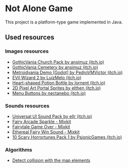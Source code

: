 # Not Alone Game

This project is a platform-type game implemented in Java.

## Used resources
### Images resources
- [GothicVania Church Pack by ansimuz (itch.io)](https://ansimuz.itch.io/gothicvania-church-pack)
- [GothicVania Cemetery by ansimuz (itch.io)](https://ansimuz.itch.io/gothicvania-cemetery)
- [Metroidvania Demo [Godot] by PedroVMVictor (itch.io)](https://pedrovmvictor.itch.io/metroidvania-demo-godot)
- [EVil Wizard 2 by LuizMelo (itch.io)](https://luizmelo.itch.io/evil-wizard-2)
- [Heart-shaped Potion Bottle by lornent (itch.io)](https://lornent.itch.io/heart-shaped-potion-bottle)
- [2D Pixel Art Portal Sprites by elthen (itch.io)](https://elthen.itch.io/2d-pixel-art-portal-sprites)
- [Menu Buttons by nectanebo (itch.io)](https://nectanebo.itch.io/menu-buttons)

### Sounds resources
- [Universal UI Sound Pack by ellr (itch.io)](https://ellr.itch.io/universal-ui-soundpack)
- [Fairy Arcade Sparkle - Mixkit](https://mixkit.co/free-sound-effects/coin/ )
- [Fairytale Game Over - Mixkit](https://mixkit.co/free-sound-effects/game-over/)
- [Ethereal Fairy Win Sound - Mixkit](https://mixkit.co/free-sound-effects/fairy/)
- [10 Scary Horrortunes Pack 1 by PsionicGames (itch.io)](https://psionicgames.itch.io/10-scary-horrortunes-pack-1)

### Algorithms
- [Detect collision with the map elements](https://youtu.be/Icd2gAHDSfY)

